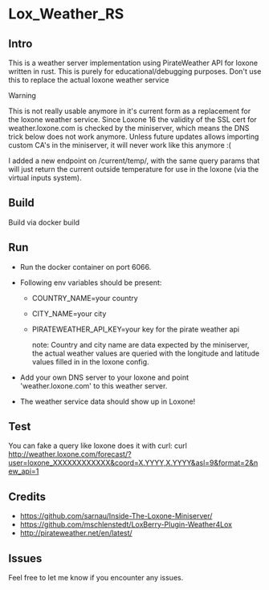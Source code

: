 # Lox_Weather_RS

## Intro

This is a weather server implementation using PirateWeather API for loxone written in rust.
This is purely for educational/debugging purposes. Don't use this to replace the actual loxone weather service

> [!WARNING]
> This is not really usable anymore in it's current form as a replacement for the loxone weather service. Since Loxone 16 the validity of the SSL cert for weather.loxone.com is checked by the miniserver, which means the DNS trick below does not work anymore. Unless future updates allows importing custom CA's in the miniserver, it will never work like this anymore :(
>
> I added a new endpoint on /current/temp/, with the same query params that will just return the current outside temperature for use in the loxone (via the virtual inputs system).

## Build

Build via docker build

## Run

- Run the docker container on port 6066.
- Following env variables should be present:

  - COUNTRY_NAME=your country
  - CITY_NAME=your city
  - PIRATEWEATHER_API_KEY=your key for the pirate weather api

    note: Country and city name are data expected by the miniserver, the actual weather values are queried with the longitude and latitude values filled in in the loxone config.

- Add your own DNS server to your loxone and point 'weather.loxone.com' to this weather server.
- The weather service data should show up in Loxone!

## Test
You can fake a query like loxone does it with curl:
    curl http://weather.loxone.com/forecast/?user=loxone_XXXXXXXXXXXX&coord=X.YYYY,X.YYYY&asl=9&format=2&new_api=1

## Credits

- https://github.com/sarnau/Inside-The-Loxone-Miniserver/
- https://github.com/mschlenstedt/LoxBerry-Plugin-Weather4Lox
- http://pirateweather.net/en/latest/

## Issues

Feel free to let me know if you encounter any issues.
